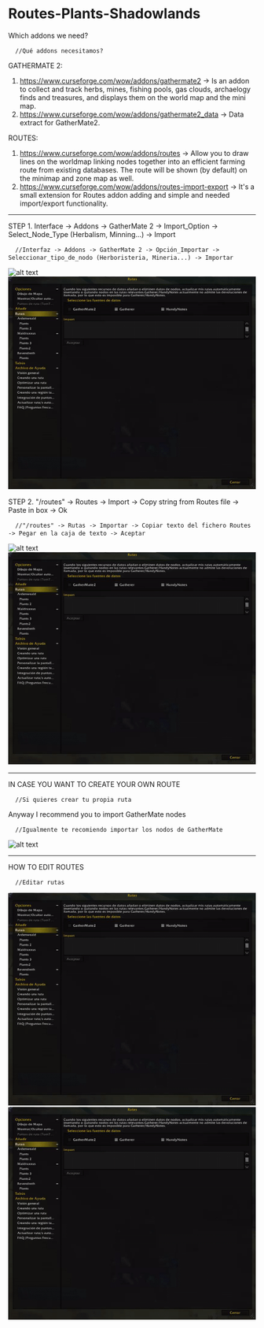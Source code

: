 # Routes-Plants-Shadowlands

Which addons we need?

      //Qué addons necesitamos?

GATHERMATE 2:
1. https://www.curseforge.com/wow/addons/gathermate2 -> Is an addon to collect and track herbs, mines, fishing pools, gas clouds, archaelogy finds and treasures, and displays them on the world map and the mini map.
2. https://www.curseforge.com/wow/addons/gathermate2_data -> Data extract for GatherMate2.

ROUTES: 
1. https://www.curseforge.com/wow/addons/routes -> Allow you to draw lines on the worldmap linking nodes together into an efficient farming route from existing databases. The route will be shown (by default) on the minimap and zone map as well.
2. https://www.curseforge.com/wow/addons/routes-import-export -> It's a small extension for Routes addon adding and simple and needed import/export functionality.

********************************************************************************************************************************************************************************

STEP 1. Interface -> Addons -> GatherMate 2 -> Import_Option -> Select_Node_Type (Herbalism, Minning...) -> Import
      
      //Interfaz -> Addons -> GatherMate 2 -> Opción_Importar -> Seleccionar_tipo_de_nodo (Herboristeria, Mineria...) -> Importar

![alt text](https://i.gyazo.com/3e2ed57f08cf482184959d28ba236623.png)
![](creaate.gif)

STEP 2. "/routes" -> Routes -> Import -> Copy string from Routes file -> Paste in box -> Ok
      
      //"/routes" -> Rutas -> Importar -> Copiar texto del fichero Routes -> Pegar en la caja de texto -> Aceptar
      
![alt text](https://i.gyazo.com/163abab84a5b86cb5ba3e84166b55d8a.png)
![](creaate.gif)

********************************************************************************************************************************************************************************

IN CASE YOU WANT TO CREATE YOUR OWN ROUTE

      //Si quieres crear tu propia ruta
      
Anyway I recommend you to import GatherMate nodes

      //Igualmente te recomiendo importar los nodos de GatherMate

![alt text](https://i.gyazo.com/49e86f4863ff6a97b4d98fe611a19a22.png)

********************************************************************************************************************************************************************************

HOW TO EDIT ROUTES

      //Editar rutas
      
![](creaate.gif)![](creaate.gif)
